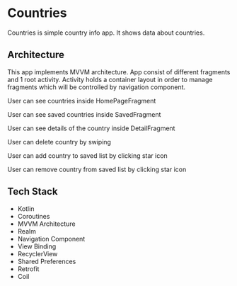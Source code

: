 # Countries
Countries is simple country info app. It shows data about countries.



## Architecture
This app implements MVVM architecture. App consist of different fragments and 1 root activity. Activity holds a container layout in order to manage fragments which will be controlled by navigation component. 

<p>User can see countries inside HomePageFragment</p>
<p>User can see saved countries inside SavedFragment</p>
<p>User can see details of the country inside DetailFragment</p>
<p>User can delete country by swiping</p>
<p>User can add country to saved list by clicking star icon</p>
<p>User can remove country from saved list by clicking star icon</p>



## Tech Stack
* Kotlin
* Coroutines
* MVVM Architecture
* Realm
* Navigation Component
* View Binding
* RecyclerView
* Shared Preferences
* Retrofit
* Coil
